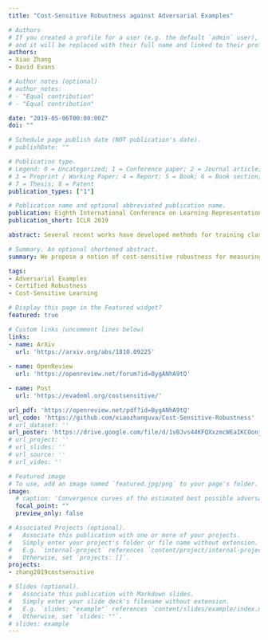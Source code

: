 ```yaml
---
title: "Cost-Sensitive Robustness against Adversarial Examples"

# Authors
# If you created a profile for a user (e.g. the default `admin` user), write the username (folder name) here 
# and it will be replaced with their full name and linked to their profile.
authors:
- Xiao Zhang
- David Evans

# Author notes (optional)
# author_notes:
# - "Equal contribution"
# - "Equal contribution"

date: "2019-05-06T00:00:00Z"
doi: ""

# Schedule page publish date (NOT publication's date).
# publishDate: ""

# Publication type.
# Legend: 0 = Uncategorized; 1 = Conference paper; 2 = Journal article;
# 3 = Preprint / Working Paper; 4 = Report; 5 = Book; 6 = Book section;
# 7 = Thesis; 8 = Patent
publication_types: ["1"]

# Publication name and optional abbreviated publication name.
publication: Eighth International Conference on Learning Representations
publication_short: ICLR 2019

abstract: Several recent works have developed methods for training classifiers that are certifiably robust against norm-bounded adversarial perturbations. These methods assume that all the adversarial transformations are equally important, which is seldom the case in real-world applications. We advocate for cost-sensitive robustness as the criteria for measuring the classifier's performance for tasks where some adversarial transformation are more important than others. We encode the potential harm of each adversarial transformation in a cost matrix, and propose a general objective function to adapt the robust training method of Wong & Kolter (2018) to optimize for cost-sensitive robustness. Our experiments on simple MNIST and CIFAR10 models with a variety of cost matrices show that the proposed approach can produce models with substantially reduced cost-sensitive robust error, while maintaining classification accuracy.

# Summary. An optional shortened abstract.
summary: We propose a notion of cost-sensitive robustness for measuring classifier's performance when adversarial transformations are not equally important, and provide a certified robust training method to optimize for it.

tags: 
- Adversarial Examples
- Certified Robustness
- Cost-Sensitive Learning

# Display this page in the Featured widget?
featured: true

# Custom links (uncomment lines below)
links:
- name: ArXiv
  url: 'https://arxiv.org/abs/1810.09225'
  
- name: OpenReview
  url: 'https://openreview.net/forum?id=BygANhA9tQ'

- name: Post
  url: 'https://evademl.org/costsensitive/'

url_pdf: 'https://openreview.net/pdf?id=BygANhA9tQ'
url_code: 'https://github.com/xiaozhanguva/Cost-Sensitive-Robustness'
# url_dataset: ''
url_poster: 'https://drive.google.com/file/d/1vBJvs44KFQXxzmcWEaIKCOonjTjgeDzZ/view?usp=sharing'
# url_project: ''
# url_slides: ''
# url_source: ''
# url_video: ''

# Featured image
# To use, add an image named `featured.jpg/png` to your page's folder. 
image:
  # caption: 'Convergence curves of the estimated best possible adversarial risk'
  focal_point: ""
  preview_only: false

# Associated Projects (optional).
#   Associate this publication with one or more of your projects.
#   Simply enter your project's folder or file name without extension.
#   E.g. `internal-project` references `content/project/internal-project/index.md`.
#   Otherwise, set `projects: []`.
projects:
- zhang2019costsensitive

# Slides (optional).
#   Associate this publication with Markdown slides.
#   Simply enter your slide deck's filename without extension.
#   E.g. `slides: "example"` references `content/slides/example/index.md`.
#   Otherwise, set `slides: ""`.
# slides: example
---
```


<!-- {{% callout note %}}
Click the *Cite* button above to demo the feature to enable visitors to import publication metadata into their reference management software.
{{% /callout %}}

{{% callout note %}}
Create your slides in Markdown - click the *Slides* button to check out the example.
{{% /callout %}}

Supplementary notes can be added here, including [code, math, and images](https://wowchemy.com/docs/writing-markdown-latex/). -->
